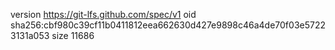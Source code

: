 version https://git-lfs.github.com/spec/v1
oid sha256:cbf980c39cf11b0411812eea662630d427e9898c46a4de70f03e57223131a053
size 11686
